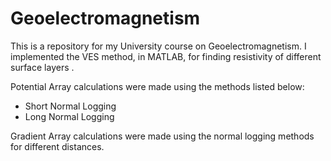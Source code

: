 # Geoelectromagnetism
This is a repository for my University course on Geoelectromagnetism. I implemented the VES method, in MATLAB, for finding resistivity of different surface layers .

Potential Array calculations were made using the methods listed below:  
  *  Short Normal Logging
  *  Long Normal Logging

Gradient Array calculations were made using the normal logging methods for different distances.
